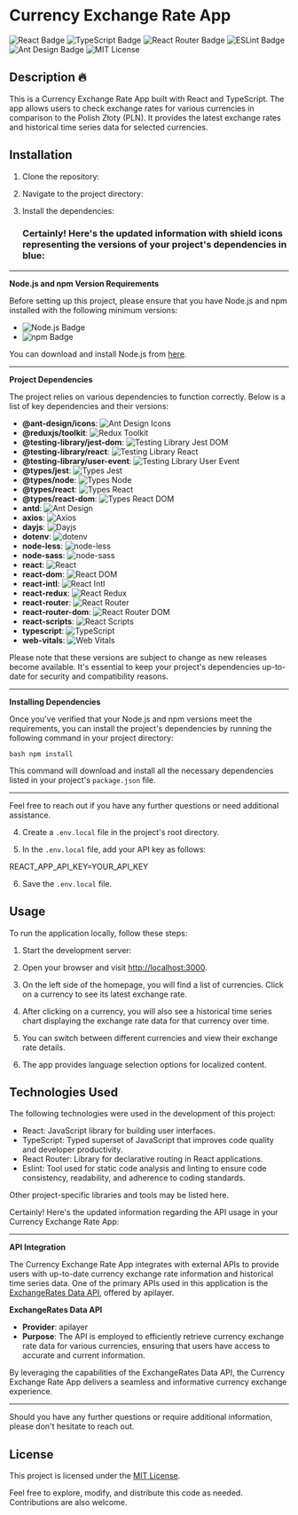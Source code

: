 # Currency Exchange Rate App

![React Badge](https://img.shields.io/badge/React-18.2.0-61DAFB?logo=react&logoColor=white)
![TypeScript Badge](https://img.shields.io/badge/TypeScript-4.9.5-3178C6?logo=typescript&logoColor=white) 
![React Router Badge](https://img.shields.io/badge/React%20Router-6.9.0-CA4245?logo=react-router&logoColor=white) 
![ESLint Badge](https://img.shields.io/badge/Eslint-8.0.1-4B32C3?logo=eslint&logoColor=white) 
![Ant Design Badge](https://img.shields.io/badge/Ant%20Design%20Icons-5.0.1-0170FE?logo=ant-design&logoColor=white)
![MIT License](https://img.shields.io/badge/License-MIT-green)

## Description 🔥

This is a Currency Exchange Rate App built with React and TypeScript. The app allows users to check exchange rates for various currencies in comparison to the Polish Złoty (PLN). It provides the latest exchange rates and historical time series data for selected currencies.

## Installation

1. Clone the repository:


2. Navigate to the project directory:


3. Install the dependencies:
   ### Certainly! Here's the updated information with shield icons representing the versions of your project's dependencies in blue:

---

**Node.js and npm Version Requirements**

Before setting up this project, please ensure that you have Node.js and npm installed with the following minimum versions:

- ![Node.js Badge](https://img.shields.io/badge/Node.js-14.17.0%20or%20higher-blue)
- ![npm Badge](https://img.shields.io/badge/npm-7.24.0%20or%20higher-blue)

You can download and install Node.js from [here](https://nodejs.org/).

---

**Project Dependencies**

The project relies on various dependencies to function correctly. Below is a list of key dependencies and their versions:

- **@ant-design/icons**: ![Ant Design Icons](https://img.shields.io/badge/Ant%20Design%20Icons-5.0.1-blue)
- **@reduxjs/toolkit**: ![Redux Toolkit](https://img.shields.io/badge/Redux%20Toolkit-1.9.3-blue)
- **@testing-library/jest-dom**: ![Testing Library Jest DOM](https://img.shields.io/badge/Testing%20Library%20Jest%20DOM-5.16.5-blue)
- **@testing-library/react**: ![Testing Library React](https://img.shields.io/badge/Testing%20Library%20React-13.4.0-blue)
- **@testing-library/user-event**: ![Testing Library User Event](https://img.shields.io/badge/Testing%20Library%20User%20Event-14.4.3-blue)
- **@types/jest**: ![Types Jest](https://img.shields.io/badge/Types%20Jest-27.5.2-blue)
- **@types/node**: ![Types Node](https://img.shields.io/badge/Types%20Node-17.0.45-blue)
- **@types/react**: ![Types React](https://img.shields.io/badge/Types%20React-18.2.22-blue)
- **@types/react-dom**: ![Types React DOM](https://img.shields.io/badge/Types%20React%20DOM-18.2.7-blue)
- **antd**: ![Ant Design](https://img.shields.io/badge/Ant%20Design-5.3.2-blue)
- **axios**: ![Axios](https://img.shields.io/badge/Axios-1.3.4-blue)
- **dayjs**: ![Dayjs](https://img.shields.io/badge/Dayjs-1.11.7-blue)
- **dotenv**: ![dotenv](https://img.shields.io/badge/dotenv-16.3.1-blue)
- **node-less**: ![node-less](https://img.shields.io/badge/node-less-1.0.0-blue)
- **node-sass**: ![node-sass](https://img.shields.io/badge/node-sass-8.0.0-blue)
- **react**: ![React](https://img.shields.io/badge/React-18.2.0-blue)
- **react-dom**: ![React DOM](https://img.shields.io/badge/React%20DOM-18.2.0-blue)
- **react-intl**: ![React Intl](https://img.shields.io/badge/React%20Intl-6.3.2-blue)
- **react-redux**: ![React Redux](https://img.shields.io/badge/React%20Redux-8.0.5-blue)
- **react-router**: ![React Router](https://img.shields.io/badge/React%20Router-6.9.0-blue)
- **react-router-dom**: ![React Router DOM](https://img.shields.io/badge/React%20Router%20DOM-6.9.0-blue)
- **react-scripts**: ![React Scripts](https://img.shields.io/badge/React%20Scripts-5.0.1-blue)
- **typescript**: ![TypeScript](https://img.shields.io/badge/TypeScript-4.9.5-blue)
- **web-vitals**: ![Web Vitals](https://img.shields.io/badge/Web%20Vitals-2.1.4-blue)

Please note that these versions are subject to change as new releases become available. It's essential to keep your project's dependencies up-to-date for security and compatibility reasons.

---

**Installing Dependencies**

Once you've verified that your Node.js and npm versions meet the requirements, you can install the project's dependencies by running the following command in your project directory:

```bash npm install```

This command will download and install all the necessary dependencies listed in your project's `package.json` file.

---

Feel free to reach out if you have any further questions or need additional assistance.


4. Create a `.env.local` file in the project's root directory.

5. In the `.env.local` file, add your API key as follows:

REACT_APP_API_KEY=YOUR_API_KEY


6. Save the `.env.local` file.

## Usage

To run the application locally, follow these steps:

1. Start the development server:


2. Open your browser and visit [http://localhost:3000](http://localhost:3000).

3. On the left side of the homepage, you will find a list of currencies. Click on a currency to see its latest exchange rate.

4. After clicking on a currency, you will also see a historical time series chart displaying the exchange rate data for that currency over time.

5. You can switch between different currencies and view their exchange rate details.

6. The app provides language selection options for localized content.

## Technologies Used

The following technologies were used in the development of this project:

- React: JavaScript library for building user interfaces.
- TypeScript: Typed superset of JavaScript that improves code quality and developer productivity.
- React Router: Library for declarative routing in React applications.
- Eslint: Tool used for static code analysis and linting to ensure code consistency, readability, and adherence to coding standards.

Other project-specific libraries and tools may be listed here.

Certainly! Here's the updated information regarding the API usage in your Currency Exchange Rate App:

---

**API Integration**

The Currency Exchange Rate App integrates with external APIs to provide users with up-to-date currency exchange rate information and historical time series data. One of the primary APIs used in this application is the [ExchangeRates Data API](https://apilayer.com/marketplace/exchangerates_data-api), offered by apilayer.

**ExchangeRates Data API**

- **Provider**: apilayer
- **Purpose**: The API is employed to efficiently retrieve currency exchange rate data for various currencies, ensuring that users have access to accurate and current information.

By leveraging the capabilities of the ExchangeRates Data API, the Currency Exchange Rate App delivers a seamless and informative currency exchange experience.

---

Should you have any further questions or require additional information, please don't hesitate to reach out.

## License

This project is licensed under the [MIT License](LICENSE).

Feel free to explore, modify, and distribute this code as needed. Contributions are also welcome.
